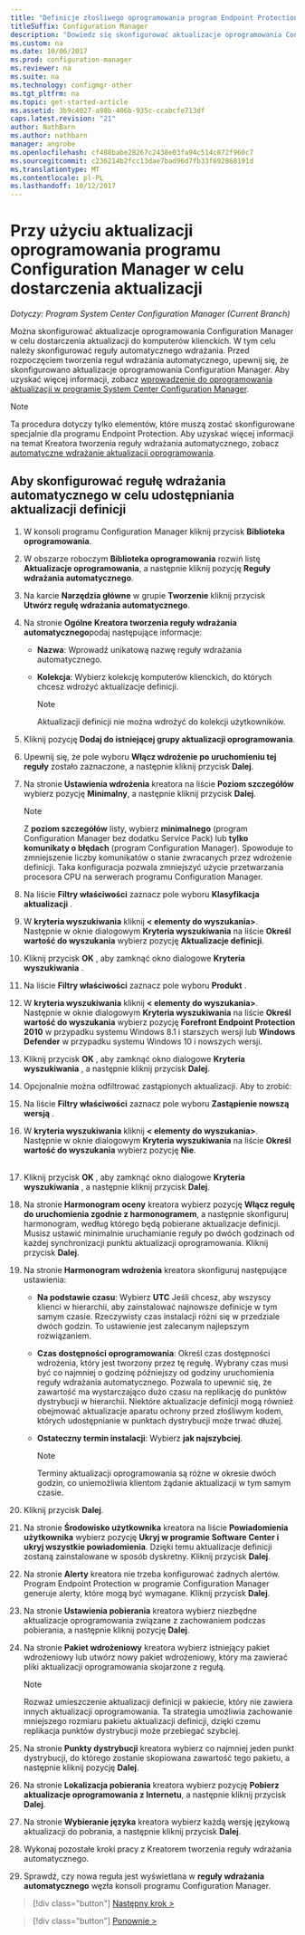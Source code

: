 ```yaml
---
title: "Definicje złośliwego oprogramowania program Endpoint Protection"
titleSuffix: Configuration Manager
description: "Dowiedz się skonfigurować aktualizacje oprogramowania Configuration Manager w celu dostarczenia aktualizacji do komputerów klienckich."
ms.custom: na
ms.date: 10/06/2017
ms.prod: configuration-manager
ms.reviewer: na
ms.suite: na
ms.technology: configmgr-other
ms.tgt_pltfrm: na
ms.topic: get-started-article
ms.assetid: 3b9c4027-a98b-406b-935c-ccabcfe713df
caps.latest.revision: "21"
author: NathBarn
ms.author: nathbarn
manager: angrobe
ms.openlocfilehash: cf488babe28267c2438e03fa94c514c872f960c7
ms.sourcegitcommit: c236214b2fcc13dae7bad96d7fb33f692868191d
ms.translationtype: MT
ms.contentlocale: pl-PL
ms.lasthandoff: 10/12/2017
---
```

#  <a name="using-configuration-manager-software-updates-to-deliver-definition-updates"></a>Przy użyciu aktualizacji oprogramowania programu Configuration Manager w celu dostarczenia aktualizacji

*Dotyczy: Program System Center Configuration Manager (Current Branch)*


 Można skonfigurować aktualizacje oprogramowania Configuration Manager w celu dostarczenia aktualizacji do komputerów klienckich. W tym celu należy skonfigurować reguły automatycznego wdrażania. Przed rozpoczęciem tworzenia reguł wdrażania automatycznego, upewnij się, że skonfigurowano aktualizacje oprogramowania Configuration Manager. Aby uzyskać więcej informacji, zobacz [wprowadzenie do oprogramowania aktualizacji w programie System Center Configuration Manager](/sccm/sum/understand/software-updates-introduction).

> [!NOTE]
>  Ta procedura dotyczy tylko elementów, które muszą zostać skonfigurowane specjalnie dla programu Endpoint Protection. Aby uzyskać więcej informacji na temat Kreatora tworzenia reguły wdrażania automatycznego, zobacz [automatyczne wdrażanie aktualizacji oprogramowania](/sccm/sum/deploy-use/automatically-deploy-software-updates).

## <a name="to-configure-an-automatic-deployment-rule-to-deliver-definition-updates"></a>Aby skonfigurować regułę wdrażania automatycznego w celu udostępniania aktualizacji definicji

1.  W konsoli programu Configuration Manager kliknij przycisk **Biblioteka oprogramowania**.

2.  W obszarze roboczym **Biblioteka oprogramowania** rozwiń listę **Aktualizacje oprogramowania**, a następnie kliknij pozycję **Reguły wdrażania automatycznego**.

3.  Na karcie **Narzędzia główne** w grupie **Tworzenie** kliknij przycisk **Utwórz regułę wdrażania automatycznego**.

4.  Na stronie **Ogólne** **Kreatora tworzenia reguły wdrażania automatycznego**podaj następujące informacje:

    -   **Nazwa**: Wprowadź unikatową nazwę reguły wdrażania automatycznego.

    -   **Kolekcja**: Wybierz kolekcję komputerów klienckich, do których chcesz wdrożyć aktualizacje definicji.

        > [!NOTE]
        >  Aktualizacji definicji nie można wdrożyć do kolekcji użytkowników.

5.  Kliknij pozycję **Dodaj do istniejącej grupy aktualizacji oprogramowania**.

6.  Upewnij się, że pole wyboru  **Włącz wdrożenie po uruchomieniu tej reguły** zostało zaznaczone, a następnie kliknij przycisk **Dalej**.

7.  Na stronie **Ustawienia wdrożenia** kreatora na liście **Poziom szczegółów** wybierz pozycję **Minimalny**, a następnie kliknij przycisk **Dalej**.

    > [!NOTE]
    >  Z **poziom szczegółów** listy, wybierz **minimalnego** (program Configuration Manager bez dodatku Service Pack) lub **tylko komunikaty o błędach** (program Configuration Manager). Spowoduje to zmniejszenie liczby komunikatów o stanie zwracanych przez wdrożenie definicji. Taka konfiguracja pozwala zmniejszyć użycie przetwarzania procesora CPU na serwerach programu Configuration Manager.

8.  Na liście **Filtry właściwości** zaznacz pole wyboru **Klasyfikacja aktualizacji** .

9. W **kryteria wyszukiwania** kliknij **< elementy do wyszukania\>**. Następnie w oknie dialogowym **Kryteria wyszukiwania** na liście **Określ wartość do wyszukania** wybierz pozycję **Aktualizacje definicji**.

10. Kliknij przycisk **OK** , aby zamknąć okno dialogowe **Kryteria wyszukiwania** .

11. Na liście **Filtry właściwości** zaznacz pole wyboru **Produkt** .

12. W **kryteria wyszukiwania** kliknij **< elementy do wyszukania\>**. Następnie w oknie dialogowym **Kryteria wyszukiwania** na liście **Określ wartość do wyszukania** wybierz pozycję **Forefront Endpoint Protection 2010** w przypadku systemu Windows 8.1 i starszych wersji lub **Windows Defender** w przypadku systemu Windows 10 i nowszych wersji.

13. Kliknij przycisk **OK** , aby zamknąć okno dialogowe **Kryteria wyszukiwania** , a następnie kliknij przycisk **Dalej**.

14. Opcjonalnie można odfiltrować zastąpionych aktualizacji.   Aby to zrobić:
  1.  Na liście **Filtry właściwości** zaznacz pole wyboru **Zastąpienie nowszą wersją** .
  2.  W **kryteria wyszukiwania** kliknij **< elementy do wyszukania\>**. Następnie w oknie dialogowym **Kryteria wyszukiwania** na liście **Określ wartość do wyszukania** wybierz pozycję **Nie**.  <br><br>

15. Kliknij przycisk **OK** , aby zamknąć okno dialogowe **Kryteria wyszukiwania** , a następnie kliknij przycisk **Dalej**.

16. Na stronie **Harmonogram oceny** kreatora wybierz pozycję **Włącz regułę do uruchomienia zgodnie z harmonogramem**, a następnie skonfiguruj harmonogram, według którego będą pobierane aktualizacje definicji. Musisz ustawić minimalnie uruchamianie reguły po dwóch godzinach od każdej synchronizacji punktu aktualizacji oprogramowania. Kliknij przycisk **Dalej**.

17. Na stronie **Harmonogram wdrożenia** kreatora skonfiguruj następujące ustawienia:

    -   **Na podstawie czasu**: Wybierz **UTC** Jeśli chcesz, aby wszyscy klienci w hierarchii, aby zainstalować najnowsze definicje w tym samym czasie. Rzeczywisty czas instalacji różni się w przedziale dwóch godzin. To ustawienie jest zalecanym najlepszym rozwiązaniem.

    -   **Czas dostępności oprogramowania**: Określ czas dostępności wdrożenia, który jest tworzony przez tę regułę. Wybrany czas musi być co najmniej o godzinę późniejszy od godziny uruchomienia reguły wdrażania automatycznego. Pozwala to upewnić się, że zawartość ma wystarczająco dużo czasu na replikację do punktów dystrybucji w hierarchii. Niektóre aktualizacje definicji mogą również obejmować aktualizacje aparatu ochrony przed złośliwym kodem, których udostępnianie w punktach dystrybucji może trwać dłużej.

    -   **Ostateczny termin instalacji**: Wybierz **jak najszybciej**.

        > [!NOTE]
        >  Terminy aktualizacji oprogramowania są różne w okresie dwóch godzin, co uniemożliwia klientom żądanie aktualizacji w tym samym czasie.

18. Kliknij przycisk **Dalej**.

19. Na stronie **Środowisko użytkownika** kreatora na liście **Powiadomienia użytkownika** wybierz pozycję **Ukryj w programie Software Center i ukryj wszystkie powiadomienia**.   Dzięki temu aktualizacje definicji zostaną zainstalowane w sposób dyskretny. Kliknij przycisk **Dalej**.

20. Na stronie **Alerty** kreatora nie trzeba konfigurować żadnych alertów. Program Endpoint Protection w programie Configuration Manager generuje alerty, które mogą być wymagane. Kliknij przycisk **Dalej**.

21. Na stronie **Ustawienia pobierania** kreatora wybierz niezbędne aktualizacje oprogramowania związane z zachowaniem podczas pobierania, a następnie kliknij pozycję **Dalej**.

22. Na stronie **Pakiet wdrożeniowy** kreatora wybierz istniejący pakiet wdrożeniowy lub utwórz nowy pakiet wdrożeniowy, który ma zawierać pliki aktualizacji oprogramowania skojarzone z regułą.

    > [!NOTE]
    >  Rozważ umieszczenie aktualizacji definicji w pakiecie, który nie zawiera innych aktualizacji oprogramowania. Ta strategia umożliwia zachowanie mniejszego rozmiaru pakietu aktualizacji definicji, dzięki czemu replikacja punktów dystrybucji może przebiegać szybciej.

23. Na stronie **Punkty dystrybucji** kreatora wybierz co najmniej jeden punkt dystrybucji, do którego zostanie skopiowana zawartość tego pakietu, a następnie kliknij pozycję **Dalej**.

24. Na stronie **Lokalizacja pobierania** kreatora wybierz pozycję **Pobierz aktualizacje oprogramowania z Internetu**, a następnie kliknij przycisk **Dalej**.

25. Na stronie **Wybieranie języka** kreatora wybierz każdą wersję językową aktualizacji do pobrania, a następnie kliknij przycisk **Dalej**.

26. Wykonaj pozostałe kroki pracy z Kreatorem tworzenia reguły wdrażania automatycznego.

27. Sprawdź, czy nowa reguła jest wyświetlana w **reguły wdrażania automatycznego** węzła konsoli programu Configuration Manager.


> [!div class="button"]
[Następny krok >](endpoint-antimalware-policies.md)

> [!div class="button"]
[Ponownie >](endpoint-configure-alerts.md)

